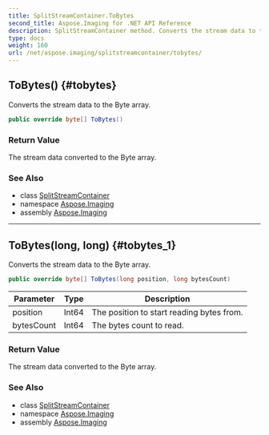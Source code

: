 ```yaml
---
title: SplitStreamContainer.ToBytes
second_title: Aspose.Imaging for .NET API Reference
description: SplitStreamContainer method. Converts the stream data to the Byte array
type: docs
weight: 160
url: /net/aspose.imaging/splitstreamcontainer/tobytes/
---
```

## ToBytes() {#tobytes}

Converts the stream data to the Byte array.

```csharp
public override byte[] ToBytes()
```

### Return Value

The stream data converted to the Byte array.

### See Also

* class [SplitStreamContainer](../)
* namespace [Aspose.Imaging](../../splitstreamcontainer/)
* assembly [Aspose.Imaging](../../../)

---

## ToBytes(long, long) {#tobytes_1}

Converts the stream data to the Byte array.

```csharp
public override byte[] ToBytes(long position, long bytesCount)
```

| Parameter | Type | Description |
| --- | --- | --- |
| position | Int64 | The position to start reading bytes from. |
| bytesCount | Int64 | The bytes count to read. |

### Return Value

The stream data converted to the Byte array.

### See Also

* class [SplitStreamContainer](../)
* namespace [Aspose.Imaging](../../splitstreamcontainer/)
* assembly [Aspose.Imaging](../../../)


